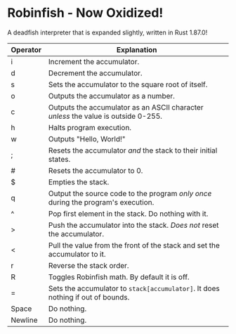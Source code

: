 # Robinfish - Now Oxidized!
A deadfish interpreter that is expanded slightly, written in Rust 1.87.0!

| Operator | Explanation |
| -------- | ----------- |
| i | Increment the accumulator. |
| d | Decrement the accumulator. |
| s | Sets the accumulator to the square root of itself. |
| o | Outputs the accumulator as a number. |
| c | Outputs the accumulator as an ASCII character *unless* the value is outside 0-255. |
| h | Halts program execution. |
| w | Outputs "Hello, World!"
| ; | Resets the accumulator *and* the stack to their initial states. |
| # | Resets the accumulator to 0. |
| $ | Empties the stack. |
| q | Output the source code to the program *only once* during the program's execution. |
| ^ | Pop first element in the stack. Do nothing with it. |
| > | Push the accumulator into the stack. *Does not* reset the accumulator. |
| < | Pull the value from the front of the stack and set the accumulator to it. |
| r | Reverse the stack order. |
| R | Toggles Robinfish math. By default it is off. |
| = | Sets the accumulator to ``stack[accumulator]``. It does nothing if out of bounds. |
| Space | Do nothing. |
| Newline | Do nothing. |
